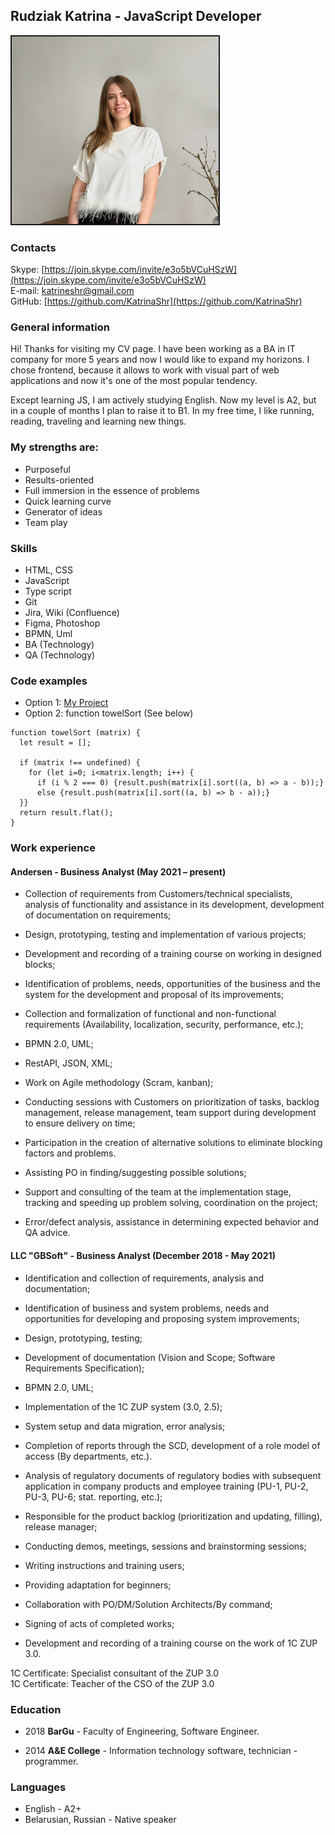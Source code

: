 ## Rudziak Katrina - JavaScript Developer 
<img src="./assets/0645.jpg" alt="candidate's photo" border="2px solid black" height="300">

### Contacts  
Skype: [https://join.skype.com/invite/e3o5bVCuHSzW](https://join.skype.com/invite/e3o5bVCuHSzW) <br>
E-mail: [katrineshr@gmail.com](katrineshr@gmail.com) <br>
GitHub: [https://github.com/KatrinaShr](https://github.com/KatrinaShr) <br>

### General information   
Hi! Thanks for visiting my CV page. I have been working as a BA in IT company for more 5 years and now I would like to expand my horizons.
I chose frontend, because it allows to work with visual part of web applications and now it's one of the most popular tendency.

Except learning JS, I am actively studying English. Now my level is A2, but in a couple of months I plan to raise it to B1.
In my free time, I like running, reading, traveling and learning new things.

### My strengths are:
* Purposeful
* Results-oriented
* Full immersion in the essence of problems
* Quick learning curve
* Generator of ideas
* Team play

### Skills  
* HTML, CSS 
* JavaScript
* Type script
* Git
* Jira, Wiki (Confluence)
* Figma, Photoshop
* BPMN, Uml
* BA (Technology)
* QA (Technology)

### Code examples  
* Option 1: [My Project](https://rolling-scopes-school.github.io/katrinashr-JSFEPRESCHOOL2022Q2/momentum/)
* Option 2: function towelSort (See below)
```
function towelSort (matrix) {
  let result = [];

  if (matrix !== undefined) {
    for (let i=0; i<matrix.length; i++) {
      if (i % 2 === 0) {result.push(matrix[i].sort((a, b) => a - b));}
      else {result.push(matrix[i].sort((a, b) => b - a));}
  }}
  return result.flat();
}
```

### Work experience

#### Andersen - Business Analyst (May 2021 – present)
- Collection of requirements from Customers/technical specialists, analysis of functionality and assistance in its development, development of documentation on requirements;
- Design, prototyping, testing and implementation of various projects;
- Development and recording of a training course on working in designed blocks;
- Identification of problems, needs, opportunities of the business and the system for the development and proposal of its improvements;
- Collection and formalization of functional and non-functional requirements (Availability, localization, security, performance, etc.);
- BPMN 2.0, UML;
- RestAPI, JSON, XML;
- Work on Agile methodology (Scram, kanban);

- Conducting sessions with Customers on prioritization of tasks, backlog management, release management, team support during development to ensure delivery on time;

- Participation in the creation of alternative solutions to eliminate blocking factors and problems.
- Assisting PO in finding/suggesting possible solutions;
- Support and consulting of the team at the implementation stage, tracking and speeding up problem solving, coordination on the project;
- Error/defect analysis, assistance in determining expected behavior and QA advice.

#### LLC "GBSoft" - Business Analyst (December 2018 - May 2021)
- Identification and collection of requirements, analysis and documentation;
- Identification of business and system problems, needs and opportunities for developing and proposing system improvements;
- Design, prototyping, testing;
- Development of documentation (Vision and Scope; Software Requirements Specification);
- BPMN 2.0, UML;

- Implementation of the 1C ZUP system (3.0, 2.5);
- System setup and data migration, error analysis;
- Completion of reports through the SCD, development of a role model of access (By departments, etc.).
- Analysis of regulatory documents of regulatory bodies with subsequent application in company products and employee training (PU-1, PU-2, PU-3, PU-6; stat. reporting, etc.);
- Responsible for the product backlog (prioritization and updating, filling), release manager;
- Conducting demos, meetings, sessions and brainstorming sessions;
- Writing instructions and training users;
- Providing adaptation for beginners;
- Collaboration with PO/DM/Solution Architects/By command;
- Signing of acts of completed works;
- Development and recording of a training course on the work of 1C ZUP 3.0.

1C Certificate: Specialist consultant of the ZUP 3.0  
1C Certificate: Teacher of the CSO of the ZUP 3.0

### Education  
- 2018
**BarGu** - Faculty of Engineering, Software Engineer.

- 2014
**A&E College** - Information technology software, technician - programmer.

### Languages  
* English - A2+
* Belarusian, Russian - Native speaker